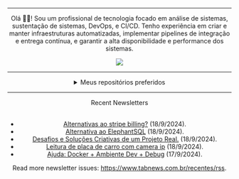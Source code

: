 <div align="center">
<hr>
<p>Olá 👋🏾! Sou um profissional de tecnologia focado em análise de sistemas, sustentação de sistemas, DevOps, e CI/CD. Tenho experiência em criar e manter infraestruturas automatizadas, implementar pipelines de integração e entrega contínua, e garantir a alta disponibilidade e performance dos sistemas.</p>
  <img src="https://media.giphy.com/media/yAGIvCiwPJn5C/giphy.gif">
<hr>
  <details>
  <summary>Meus repositórios preferidos</summary>
  <br />
  Alguns dos meus melhores repositórios:
  <br />
<br />
  <ul><li><a href=https://github.com/KubeNerd/aluratube target="_blank" rel="noopener noreferrer">KubeNerd/aluratube</a> (<b>0</b> ✨ and <b>0</b> 🍴): Aluratube - Desenvolvido durante a imersão React da Alura no final de 2022</li><li><a href=https://github.com/KubeNerd/nlw-ia target="_blank" rel="noopener noreferrer">KubeNerd/nlw-ia</a> (<b>0</b> ✨ and <b>0</b> 🍴): Projeto desenvolvido durante a NLW IA - Usando a API da OPENAI</li><li><a href=https://github.com/KubeNerd/nlw-journey-ia target="_blank" rel="noopener noreferrer">KubeNerd/nlw-journey-ia</a> (<b>0</b> ✨ and <b>0</b> 🍴): NLW IA - Agent de viagens usando python + langchain + GPT</li>
<li>More coming soon :).</li>
</ul>
  </details>
  <hr/>
    <summary>Recent Newsletters</summary>
  <br />
  <ul>
    <li><a href=https://www.tabnews.com.br/K4L1B3/alternativas-ao-stripe-billing target="_blank" rel="noopener noreferrer">Alternativas ao stripe billing?</a> (18/9/2024).</li><li><a href=https://www.tabnews.com.br/khyquer/alternativa-ao-elephantsql target="_blank" rel="noopener noreferrer">Alternativa ao ElephantSQL</a> (18/9/2024).</li><li><a href=https://www.tabnews.com.br/Hanufu/desafios-reais-de-um-projeto-real-em-producao target="_blank" rel="noopener noreferrer">Desafios e Soluções Criativas de um Projeto Real.</a> (18/9/2024).</li><li><a href=https://www.tabnews.com.br/ownerczx/leitura-de-placa-de-carro-com-camera-ip target="_blank" rel="noopener noreferrer">Leitura de placa de carro com camera ip</a> (18/9/2024).</li><li><a href=https://www.tabnews.com.br/tiagolobao/ajuda-docker-ambiente-dev-debug target="_blank" rel="noopener noreferrer">Ajuda: Docker + Ambiente Dev + Debug</a> (17/9/2024).</li>
  </ul>
<p>Read more newsletter issues: <a href="https://www.tabnews.com.br/recentes/rss">https://www.tabnews.com.br/recentes/rss</a>.</p>
  </details>
